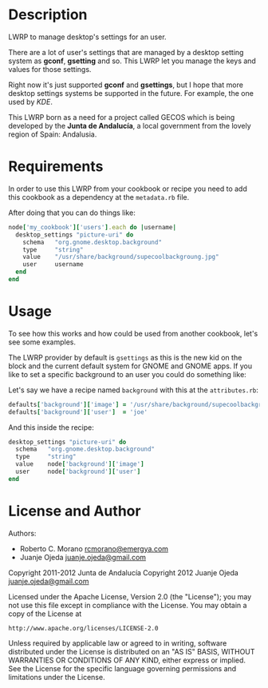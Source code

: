 Description
===========

LWRP to manage desktop's settings for an user.

There are a lot of user's settings that are managed by a desktop setting system
as **gconf**, **gsetting** and so. This LWRP let you manage the keys and values
for those settings.

Right now it's just supported **gconf** and **gsettings**, but I hope that more
desktop settings systems be supported in the future. For example, the one
used by _KDE_.

This LWRP born as a need for a project called GECOS which is being developed
by the **Junta de Andalucía**, a local government from the lovely region of Spain:
Andalusia.


Requirements
============

In order to use this LWRP from your cookbook or recipe you need to add
this cookbook as a dependency at the `metadata.rb` file.

After doing that you can do things like:

```ruby
node['my_cookbook']['users'].each do |username|
  desktop_settings "picture-uri" do
    schema   "org.gnome.desktop.background"
    type     "string"
    value    "/usr/share/background/supecoolbackgroung.jpg"
    user     username
  end
end
```


Usage
=====

To see how this works and how could be used from another cookbook, let's see
some examples.

The LWRP provider by default is `gsettings` as this is the new kid on the block
and the current default system for GNOME and GNOME apps.
If you like to set a specific background to an user you could do something like:

Let's say we have a recipe named `background` with this at the `attributes.rb`:
```ruby
defaults['background']['image'] = '/usr/share/background/supecoolbackgroung.jpg'
defaults['background']['user']  = 'joe'
```

And this inside the recipe:
```ruby
desktop_settings "picture-uri" do
  schema   "org.gnome.desktop.background"
  type     "string"
  value    node['background']['image']
  user     node['background']['user']
end
```


License and Author
==================

Authors:

* Roberto C. Morano <rcmorano@emergya.com>
* Juanje Ojeda <juanje.ojeda@gmail.com>

Copyright 2011-2012 Junta de Andalucía
Copyright 2012 Juanje Ojeda <juanje.ojeda@gmail.com>

Licensed under the Apache License, Version 2.0 (the "License");
you may not use this file except in compliance with the License.
You may obtain a copy of the License at

    http://www.apache.org/licenses/LICENSE-2.0

Unless required by applicable law or agreed to in writing, software
distributed under the License is distributed on an "AS IS" BASIS,
WITHOUT WARRANTIES OR CONDITIONS OF ANY KIND, either express or implied.
See the License for the specific language governing permissions and
limitations under the License.

